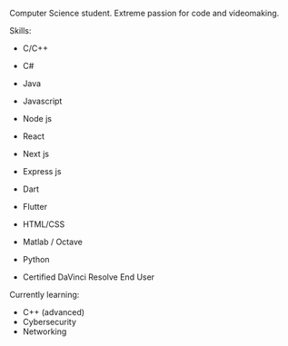 Computer Science student.
Extreme passion for code and videomaking.

Skills:
- C/C++
- C#
- Java
- Javascript
- Node js
- React
- Next js
- Express js
- Dart
- Flutter
- HTML/CSS
- Matlab / Octave
- Python

- Certified DaVinci Resolve End User

Currently learning:
- C++ (advanced)
- Cybersecurity
- Networking
